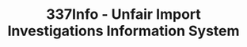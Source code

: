 ---
bigquery: https://console.cloud.google.com/bigquery?p=patents-public-data&d=usitc_investigations&page=dataset&project=sheets-management-319211
citation: US International Trade Commission 337Info Unfair Import Investigations Information
  System
contributors: US International Trade Comission
cost: None
description: US International Trade Commission 337Info Unfair Import Investigations
  Information System contains data on investigations done under Section 337. Section
  337 declares the infringement of certain statutory intellectual property rights
  and other forms of unfair competition in import trade to be unlawful practices.
  Most Section 337 investigations involve allegations of patent or registered trademark
  infringement.
documentation: FAQ and tutorial available on the site
last_edit: 04/11/2022, 07:24:19
location: https://pubapps2.usitc.gov/337external/
maintained_by: US International Trade Comission
schema_fields:
- finalIdOnViolationDue
- scheduledStartDateEvidHear
- finalDetNoViolation
- internalRemand
- copyrightNumbers
- dateOfPublicationFrNotice
- dateComplaintFiled
- invUnfairAct
- finalDetViolation
- ouiiParticipation
- startDateMarkmanHearing
- investigationNo
- htsNumbers
- patentNumbers
- patentNumber
- issueDateOtherNonFinal
- currentStatus
- docketNo
- finalIdOnViolationIssue
- actualEndDateEvidHear
- investigationTermDate
- lastUpdated
- markmanHearing
- respondent
- title
- trademarkNumbers
- scheduledEndDateEvidHear
- teoIdIssueDate
- publication_number
- cafcAppeals
- endDateMarkmanHearing
- dateCreated
- currentActiveALJ
- targetDate
- ouiiAttorney
- complainant
- gcAttorney
- investigationType
- teoReliefGranted
- aljAssigned
- teoProceedingInvolved
- actualStartDateEvidHear
- id
- teoIdDueDate
shortname: unfair_import_investigations
tags:
- import
- legal
- trade
timeframe: 2008-2021 (prior to 2008 downloadable as a JSON file)
title: 337Info - Unfair Import Investigations Information System
uuid: 2721f5ec-e599-4890-9265-9706719fc71e
---